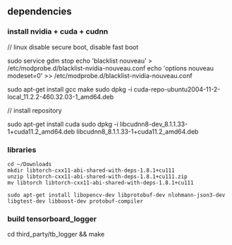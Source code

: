 ## dependencies

### install nvidia + cuda + cudnn
// linux disable secure boot, disable fast boot

sudo service gdm stop
echo 'blacklist nouveau' > /etc/modprobe.d/blacklist-nvidia-nouveau.conf
echo 'options nouveau modeset=0' >> /etc/modprobe.d/blacklist-nvidia-nouveau.conf

sudo apt-get install gcc make
sudo dpkg -i cuda-repo-ubuntu2004-11-2-local_11.2.2-460.32.03-1_amd64.deb

// install repository

sudo apt-get install cuda
sudo dpkg -i libcudnn8-dev_8.1.1.33-1+cuda11.2_amd64.deb libcudnn8_8.1.1.33-1+cuda11.2_amd64.deb

### libraries

```
cd ~/Downloads
mkdir libtorch-cxx11-abi-shared-with-deps-1.8.1+cu111
unzip libtorch-cxx11-abi-shared-with-deps-1.8.1+cu111.zip
mv libtorch libtorch-cxx11-abi-shared-with-deps-1.8.1+cu111 

sudo apt-get install libopencv-dev libprotobuf-dev nlohmann-json3-dev libgtest-dev libboost-dev protobuf-compiler
```

### build tensorboard_logger
cd third_party/tb_logger && make 